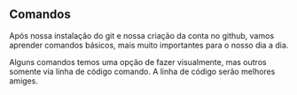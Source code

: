 ## Comandos

Após nossa instalação do git e nossa criação da conta no github, vamos aprender comandos básicos, mais muito importantes para o nosso dia a dia.

Alguns comandos temos uma opção de fazer visualmente, mas outros somente via linha de código comando. A linha de código serão melhores amiges.